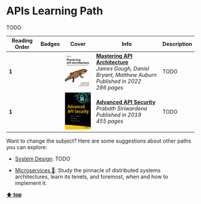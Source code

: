 [//]: # (Auto generated file from templates)

# APIs Learning Path

TODO

| Reading Order | Badges | Cover | Info | Description |
| --- | --- | --- | --- | --- |
| **1** |  | ![img](/assets/books/covers/mastering-api-architecture.jpeg) | [**Mastering API Architecture**](https://learning.oreilly.com/library/view/-/9781492090625/) <br> *James Gough, Daniel Bryant, Matthew Auburn* <br> *Published in 2022* <br> *286 pages* | TODO |
| **1** |  | ![img](/assets/books/covers/advanced-api-security.jpeg) | [**Advanced API Security**](https://learning.oreilly.com/library/view/-/9781484220504/) <br> *Prabath Siriwardena* <br> *Published in 2019* <br> *455 pages* | TODO |

Want to change the subject? Here are some suggestions about other paths you can explore:

- [System Design](/content/paths/system-design.md): TODO

- [Microservices :construction:](/content/paths/microservices.md): Study the pinnacle of distributed systems architectures, learn its tenets, and foremost, when and how to implement it.


[**⬆ top**](#apis-learning-path)
